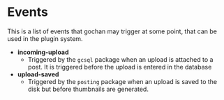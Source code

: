 # Events
This is a list of events that gochan may trigger at some point, that can be used in the plugin system.

- **incoming-upload**
	- Triggered by the `gcsql` package when an upload is attached to a post. It is triggered before the upload is entered in the database
- **upload-saved**
	- Triggered by the `posting` package when an upload is saved to the disk but before thumbnails are generated.